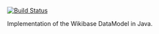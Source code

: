 [![Build Status](https://secure.travis-ci.org/JeroenDeDauw/WikibaseDataModelJava.png)](https://secure.travis-ci.org/JeroenDeDauw/WikibaseDataModelJava.png)

Implementation of the Wikibase DataModel in Java.